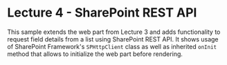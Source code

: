 # Lecture 4 - SharePoint REST API
This sample extends the web part from Lecture 3 and adds functionality to request field details from a list using SharePoint REST API.
It shows usage of SharePoint Framework's `SPHttpClient` class as well as inherited `onInit` method that allows to initialize the web part before rendering.
